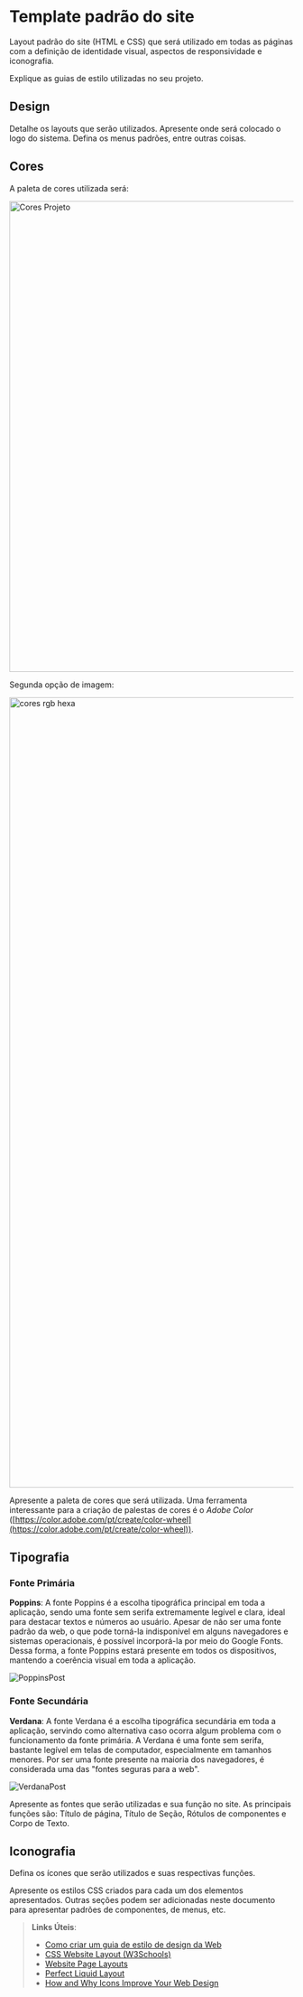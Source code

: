 # Template padrão do site

Layout padrão do site (HTML e CSS) que será utilizado em todas as páginas com a definição de identidade visual, aspectos de responsividade e iconografia.

Explique as guias de estilo utilizadas no seu projeto.

## Design

Detalhe os layouts que serão utilizados. Apresente onde será colocado o logo do sistema. Defina os menus padrões, entre outras coisas.


## Cores
A paleta de cores utilizada será: 

<img width="834" alt="Cores Projeto" src="https://user-images.githubusercontent.com/127874059/235463336-b12194de-1fe3-4f9d-850f-eec75e309a1d.png">

Segunda opção de imagem:

<img width="1400" alt="cores rgb hexa" src="https://user-images.githubusercontent.com/128002460/235803781-3a1bb296-7fa8-48c3-b2b6-4b98896ea843.png">



Apresente a paleta de cores que será utilizada. Uma ferramenta interessante para a criação de palestas de cores é o *Adobe Color* ([https://color.adobe.com/pt/create/color-wheel](https://color.adobe.com/pt/create/color-wheel)).


## Tipografia

### Fonte Primária
**Poppins**: A fonte Poppins é a escolha tipográfica principal em toda a aplicação, sendo uma fonte sem serifa extremamente legível e clara, ideal para destacar textos e números ao usuário. Apesar de não ser uma fonte padrão da web, o que pode torná-la indisponível em alguns navegadores e sistemas operacionais, é possível incorporá-la por meio do Google Fonts. Dessa forma, a fonte Poppins estará presente em todos os dispositivos, mantendo a coerência visual em toda a aplicação.

![PoppinsPost](https://user-images.githubusercontent.com/128002460/235503067-d20516e2-d315-4ebb-946d-60d667ec4c5c.png)

### Fonte Secundária
**Verdana**: A fonte Verdana é a escolha tipográfica secundária em toda a aplicação, servindo como alternativa caso ocorra algum problema com o funcionamento da fonte primária. A Verdana é uma fonte sem serifa, bastante legível em telas de computador, especialmente em tamanhos menores. Por ser uma fonte presente na maioria dos navegadores, é considerada uma das "fontes seguras para a web".

![VerdanaPost](https://user-images.githubusercontent.com/128002460/235503078-1943b6b5-de8c-4458-9996-0332a09ba156.png)


Apresente as fontes que serão utilizadas e sua função no site. As principais funções são: Título de página, Título de Seção, Rótulos de componentes e Corpo de Texto.

## Iconografia

Defina os ícones que serão utilizados e suas respectivas funções.

Apresente os estilos CSS criados para cada um dos elementos apresentados.
Outras seções podem ser adicionadas neste documento para apresentar padrões de componentes, de menus, etc.


> **Links Úteis**:
>
> -  [Como criar um guia de estilo de design da Web](https://edrodrigues.com.br/blog/como-criar-um-guia-de-estilo-de-design-da-web/#)
> - [CSS Website Layout (W3Schools)](https://www.w3schools.com/css/css_website_layout.asp)
> - [Website Page Layouts](http://www.cellbiol.com/bioinformatics_web_development/chapter-3-your-first-web-page-learning-html-and-css/website-page-layouts/)
> - [Perfect Liquid Layout](https://matthewjamestaylor.com/perfect-liquid-layouts)
> - [How and Why Icons Improve Your Web Design](https://usabilla.com/blog/how-and-why-icons-improve-you-web-design/)
